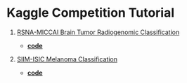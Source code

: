 # Kaggle Competition Tutorial 

1. [RSNA-MICCAI Brain Tumor Radiogenomic Classification](https://www.kaggle.com/competitions/rsna-miccai-brain-tumor-radiogenomic-classification/discussion/281347)

    - [**code**](https://github.com/FirasBaba/rsna-resnet10)

2. [SIIM-ISIC Melanoma Classification](https://www.kaggle.com/competitions/siim-isic-melanoma-classification)

    - [**code**](https://www.kaggle.com/code/andradaolteanu/melanoma-competiton-aug-resnet-effnet-lb-0-91?scriptVersionId=38656777)
    

